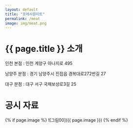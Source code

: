 ```yaml
---
layout: default
title: "프레시원미트"
permalink: /meat
image: img/meat.png
---
```


# {{ page.title }} 소개

인천 본점 : 인천 계양구 아나지로 495

남양주 분점 : 경기 남양주시 진접읍 경복대로272번길 27

대구 분점 : 대구 서구 국채보상로3길 25

# 공시 자료

{% if page.image %}
![그림00]({{ page.image }})
{% endif %}
